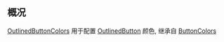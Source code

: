 ## 概况

[OutlinedButtonColors](/API/UI/Compose/Theme/Color/OutlinedButtonColors/README.md)
用于配置 [OutlinedButton](/API/UI/Compose/Widget/OutlinedButton/README.md) 颜色,
继承自 [ButtonColors](/API/UI/Compose/Theme/Color/ButtonColors/README.md)